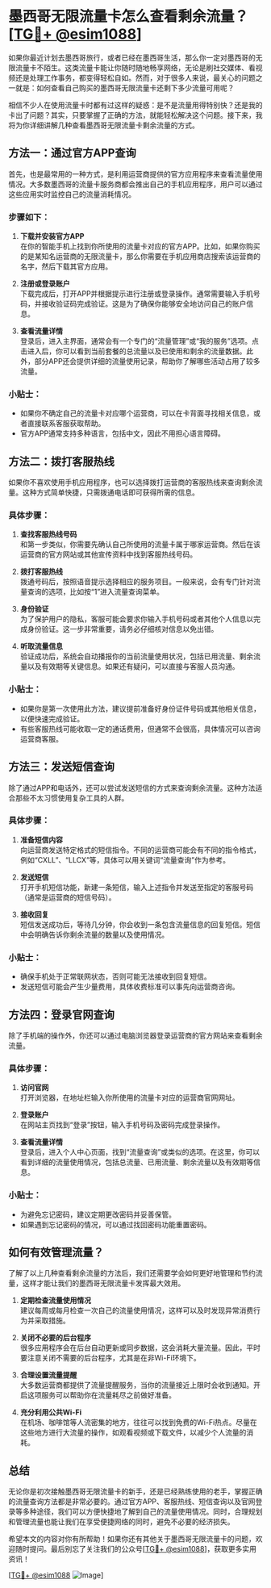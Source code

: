 # 墨西哥无限流量卡怎么查看剩余流量？[[TG💪+ @esim1088](https://t.me/s/esim1088)]

如果你最近计划去墨西哥旅行，或者已经在墨西哥生活，那么你一定对墨西哥的无限流量卡不陌生。这类流量卡能让你随时随地畅享网络，无论是刷社交媒体、看视频还是处理工作事务，都变得轻松自如。然而，对于很多人来说，最关心的问题之一就是：如何查看自己购买的墨西哥无限流量卡还剩下多少流量可用呢？

相信不少人在使用流量卡时都有过这样的疑惑：是不是流量用得特别快？还是我的卡出了问题？其实，只要掌握了正确的方法，就能轻松解决这个问题。接下来，我将为你详细讲解几种查看墨西哥无限流量卡剩余流量的方式。

## 方法一：通过官方APP查询

首先，也是最常用的一种方式，是利用运营商提供的官方应用程序来查看流量使用情况。大多数墨西哥的流量卡服务商都会推出自己的手机应用程序，用户可以通过这些应用实时监控自己的流量消耗情况。

### 步骤如下：
1. **下载并安装官方APP**  
   在你的智能手机上找到你所使用的流量卡对应的官方APP。比如，如果你购买的是某知名运营商的无限流量卡，那么你需要在手机应用商店搜索该运营商的名字，然后下载其官方应用。
   
2. **注册或登录账户**  
   下载完成后，打开APP并根据提示进行注册或登录操作。通常需要输入手机号码，并接收验证码完成验证。这是为了确保你能够安全地访问自己的账户信息。

3. **查看流量详情**  
   登录后，进入主界面，通常会有一个专门的“流量管理”或“我的服务”选项。点击进入后，你可以看到当前套餐的总流量以及已使用和剩余的流量数据。此外，部分APP还会提供详细的流量使用记录，帮助你了解哪些活动占用了较多流量。

### 小贴士：
- 如果你不确定自己的流量卡对应哪个运营商，可以在卡背面寻找相关信息，或者直接联系客服获取帮助。
- 官方APP通常支持多种语言，包括中文，因此不用担心语言障碍。

## 方法二：拨打客服热线

如果你不喜欢使用手机应用程序，也可以选择拨打运营商的客服热线来查询剩余流量。这种方式简单快捷，只需拨通电话即可获得所需的信息。

### 具体步骤：
1. **查找客服热线号码**  
   和第一步类似，你需要先确认自己所使用的流量卡属于哪家运营商。然后在该运营商的官方网站或其他宣传资料中找到客服热线号码。

2. **拨打客服热线**  
   拨通号码后，按照语音提示选择相应的服务项目。一般来说，会有专门针对流量查询的选项，比如按“1”进入流量查询菜单。

3. **身份验证**  
   为了保护用户的隐私，客服可能会要求你输入手机号码或者其他个人信息以完成身份验证。这一步非常重要，请务必仔细核对信息以免出错。

4. **听取流量信息**  
   验证成功后，系统会自动播报你的当前流量使用状况，包括已用流量、剩余流量以及有效期等关键信息。如果还有疑问，可以直接与客服人员沟通。

### 小贴士：
- 如果你是第一次使用此方法，建议提前准备好身份证件号码或其他相关信息，以便快速完成验证。
- 有些客服热线可能收取一定的通话费用，但通常不会很高，具体情况可以咨询运营商客服。

## 方法三：发送短信查询

除了通过APP和电话外，还可以尝试发送短信的方式来查询剩余流量。这种方法适合那些不太习惯使用复杂工具的人群。

### 具体步骤：
1. **准备短信内容**  
   向运营商发送特定格式的短信指令。不同的运营商可能会有不同的指令格式，例如“CXLL”、“LLCX”等，具体可以用关键词“流量查询”作为参考。

2. **发送短信**  
   打开手机短信功能，新建一条短信，输入上述指令并发送至指定的客服号码（通常是运营商的短信号码）。

3. **接收回复**  
   短信发送成功后，等待几分钟，你会收到一条包含流量信息的回复短信。短信中会明确告诉你剩余流量的数量以及使用情况。

### 小贴士：
- 确保手机处于正常联网状态，否则可能无法接收到回复短信。
- 发送短信可能会产生少量费用，具体收费标准可以事先向运营商咨询。

## 方法四：登录官网查询

除了手机端的操作外，你还可以通过电脑浏览器登录运营商的官方网站来查看剩余流量。

### 具体步骤：
1. **访问官网**  
   打开浏览器，在地址栏输入你所使用的流量卡对应的运营商官网网址。

2. **登录账户**  
   在网站主页找到“登录”按钮，输入手机号码及密码完成登录操作。

3. **查看流量详情**  
   登录后，进入个人中心页面，找到“流量查询”或类似的选项。在这里，你可以看到详细的流量使用情况，包括总流量、已用流量、剩余流量以及有效期等信息。

### 小贴士：
- 为避免忘记密码，建议定期更改密码并妥善保管。
- 如果遇到忘记密码的情况，可以通过找回密码功能重置密码。

## 如何有效管理流量？

了解了以上几种查看剩余流量的方法后，我们还需要学会如何更好地管理和节约流量，这样才能让我们的墨西哥无限流量卡发挥最大效用。

1. **定期检查流量使用情况**  
   建议每周或每月检查一次自己的流量使用情况，这样可以及时发现异常消费行为并采取措施。

2. **关闭不必要的后台程序**  
   很多应用程序会在后台自动更新或同步数据，这会消耗大量流量。因此，平时要注意关闭不需要的后台程序，尤其是在非Wi-Fi环境下。

3. **合理设置流量提醒**  
   大多数运营商都提供了流量提醒服务，当你的流量接近上限时会收到通知。开启这项服务可以帮助你在流量耗尽之前做好准备。

4. **充分利用公共Wi-Fi**  
   在机场、咖啡馆等人流密集的地方，往往可以找到免费的Wi-Fi热点。尽量在这些地方进行大流量的操作，如观看视频或下载文件，以减少个人流量的消耗。

## 总结

无论你是初次接触墨西哥无限流量卡的新手，还是已经熟练使用的老手，掌握正确的流量查询方法都是非常必要的。通过官方APP、客服热线、短信查询以及官网登录等多种途径，我们可以方便快捷地了解到自己的流量使用情况。同时，合理规划和管理流量也能让我们在享受便捷网络的同时，避免不必要的经济损失。

希望本文的内容对你有所帮助！如果你还有其他关于墨西哥无限流量卡的问题，欢迎随时提问。最后别忘了关注我们的公众号[[TG💪+ @esim1088](https://t.me/s/esim1088)]，获取更多实用资讯！

[[TG💪+ @esim1088](https://t.me/s/esim1088) ![Image](https://i.postimg.cc/4NQfJmqS/Snipaste-2025-05-13-00-14-12.png)]